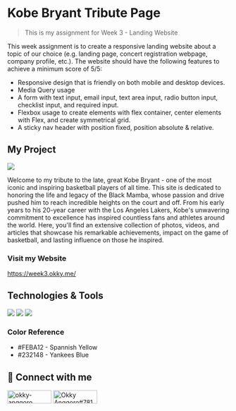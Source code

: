 # Kobe Bryant Tribute Page

> This is my assignment for Week 3 - Landing Website 

 This week assignment is to create a responsive landing website about a topic of our choice (e.g. landing page, concert registration webpage, company profile, etc.). The website should have the following features to achieve a minimum score of 5/5:

- Responsive design that is friendly on both mobile and desktop devices.
- Media Query usage
- A form with text input, email input, text area input, radio button input, checklist input, and required input.
- Flexbox usage to create elements with flex container, center elements with Flex, and create symmetrical grid.
- A sticky nav header with position fixed, position absolute & relative.




## My Project
![](https://res.cloudinary.com/djudfrj8s/image/upload/v1675429242/Kobe-Bryant-landingpage_ijkuta.png)

Welcome to my tribute to the late, great Kobe Bryant - one of the most iconic and inspiring basketball players of all time. This site is dedicated to honoring the life and legacy of the Black Mamba, whose passion and drive pushed him to reach incredible heights on the court and off. From his early years to his 20-year career with the Los Angeles Lakers, Kobe's unwavering commitment to excellence has inspired countless fans and athletes around the world. Here, you'll find an extensive collection of photos, videos, and articles that showcase his remarkable achievements, impact on the game of basketball, and lasting influence on those he inspired.

### Visit my Website
https://week3.okky.me/ 


## Technologies & Tools

![](https://img.shields.io/badge/HTML-239120?style=for-the-badge&logo=html5&logoColor=white)
![](https://img.shields.io/badge/CSS-239120?&style=for-the-badge&logo=css3&logoColor=white)
![](https://img.shields.io/badge/JavaScript-F7DF1E?style=for-the-badge&logo=javascript&logoColor=black)

### Color Reference

- #FEBA12 - Spannish Yellow
- #232148 - Yankees Blue

## :rocket: Connect with me

<a href="https://linkedin.com/in/okky-anggoro" target="blank"><img align="center" src="https://img.shields.io/badge/LinkedIn-0077B5?style=for-the-badge&logo=linkedin&logoColor=white" alt="okky-anggoro" height="30" width="100" /></a>
<a href="https://discord.gg/Okky Anggoro#7812" target="blank"><img align="center" src="https://img.shields.io/badge/Discord-7289DA?style=for-the-badge&logo=discord&logoColor=white" alt="Okky Anggoro#7812" height="30" width="100" /></a>

